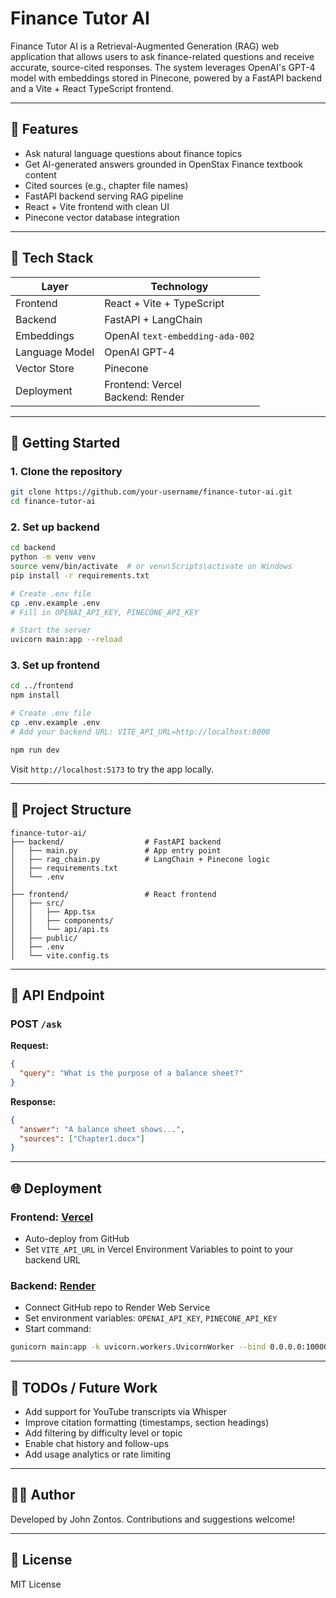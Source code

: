 # Finance Tutor AI

Finance Tutor AI is a Retrieval-Augmented Generation (RAG) web application that allows users to ask finance-related questions and receive accurate, source-cited responses. The system leverages OpenAI's GPT-4 model with embeddings stored in Pinecone, powered by a FastAPI backend and a Vite + React TypeScript frontend.

---

## 🌟 Features
- Ask natural language questions about finance topics
- Get AI-generated answers grounded in OpenStax Finance textbook content
- Cited sources (e.g., chapter file names)
- FastAPI backend serving RAG pipeline
- React + Vite frontend with clean UI
- Pinecone vector database integration

---

## 🧱 Tech Stack

| Layer         | Technology                       |
|--------------|-----------------------------------|
| Frontend     | React + Vite + TypeScript        |
| Backend      | FastAPI + LangChain              |
| Embeddings   | OpenAI `text-embedding-ada-002`  |
| Language Model | OpenAI GPT-4                  |
| Vector Store | Pinecone                         |
| Deployment   | Frontend: Vercel<br>Backend: Render |

---

## 🚀 Getting Started

### 1. Clone the repository
```bash
git clone https://github.com/your-username/finance-tutor-ai.git
cd finance-tutor-ai
```

### 2. Set up backend
```bash
cd backend
python -m venv venv
source venv/bin/activate  # or venv\Scripts\activate on Windows
pip install -r requirements.txt

# Create .env file
cp .env.example .env
# Fill in OPENAI_API_KEY, PINECONE_API_KEY

# Start the server
uvicorn main:app --reload
```

### 3. Set up frontend
```bash
cd ../frontend
npm install

# Create .env file
cp .env.example .env
# Add your backend URL: VITE_API_URL=http://localhost:8000

npm run dev
```

Visit `http://localhost:5173` to try the app locally.

---

## 🧠 Project Structure
```
finance-tutor-ai/
├── backend/                  # FastAPI backend
│   ├── main.py               # App entry point
│   ├── rag_chain.py          # LangChain + Pinecone logic
│   ├── requirements.txt
│   └── .env
│
├── frontend/                 # React frontend
│   ├── src/
│   │   ├── App.tsx
│   │   ├── components/
│   │   └── api/api.ts
│   ├── public/
│   ├── .env
│   └── vite.config.ts
```

---

## 🧪 API Endpoint
### POST `/ask`
**Request:**
```json
{
  "query": "What is the purpose of a balance sheet?"
}
```
**Response:**
```json
{
  "answer": "A balance sheet shows...",
  "sources": ["Chapter1.docx"]
}
```

---

## 🌐 Deployment

### Frontend: [Vercel](https://vercel.com/)
- Auto-deploy from GitHub
- Set `VITE_API_URL` in Vercel Environment Variables to point to your backend URL

### Backend: [Render](https://render.com/)
- Connect GitHub repo to Render Web Service
- Set environment variables: `OPENAI_API_KEY`, `PINECONE_API_KEY`
- Start command:
```bash
gunicorn main:app -k uvicorn.workers.UvicornWorker --bind 0.0.0.0:10000
```

---

## 📝 TODOs / Future Work
- Add support for YouTube transcripts via Whisper
- Improve citation formatting (timestamps, section headings)
- Add filtering by difficulty level or topic
- Enable chat history and follow-ups
- Add usage analytics or rate limiting

---

## 🧑‍💻 Author
Developed by John Zontos. Contributions and suggestions welcome!

---

## 📄 License
MIT License